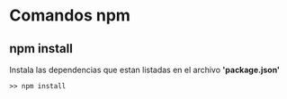 # Comandos npm

## npm install

Instala las dependencias que estan listadas en el archivo **'package.json'**
```
>> npm install
```